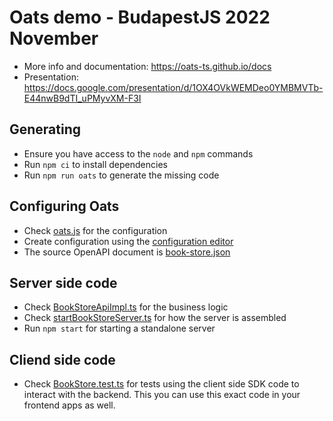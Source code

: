 # Oats demo - BudapestJS 2022 November

- More info and documentation: https://oats-ts.github.io/docs
- Presentation: https://docs.google.com/presentation/d/1OX4OVkWEMDeo0YMBMVTb-E44nwB9dTI_uPMyvXM-F3I

## Generating

- Ensure you have access to the `node` and `npm` commands
- Run `npm ci` to install dependencies
- Run `npm run oats` to generate the missing code

## Configuring Oats

- Check [oats.js](oats.js) for the configuration
- Create configuration using the [configuration editor](https://oats-ts.github.io/docs/editor)
- The source OpenAPI document is [book-store.json](book-store.json)

## Server side code

- Check [BookStoreApiImpl.ts](src/BookStoreApiImpl.ts) for the business logic
- Check [startBookStoreServer.ts](src/startBookStoreServer.ts) for how the server is assembled
- Run `npm start` for starting a standalone server

## Cliend side code

- Check [BookStore.test.ts](src/BookStore.test.ts) for tests using the client side SDK code to interact with the backend. This you can use this exact code in your frontend apps as well.

